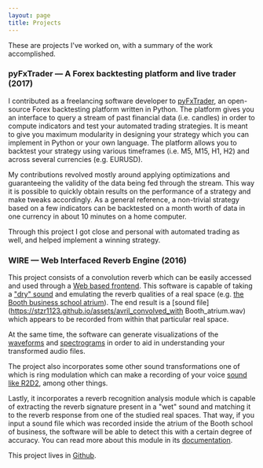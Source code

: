 ```yaml
---
layout: page
title: Projects
---
```


These are projects I've worked on, with a summary of the work accomplished.

### pyFxTrader &mdash; A Forex backtesting platform and live trader (2017)

I contributed as a freelancing software developer to [pyFxTrader](https://github.com/jmelett/pyfx), an open-source Forex backtesting platform written in Python. The platform gives you an interface to query a stream of past financial data (i.e. candles) in order to compute indicators and test your automated trading strategies. It is meant to give you maximum modularity in designing your strategy which you can implement in Python or your own language. The platform allows you to backtest your strategy using various timeframes (i.e. M5, M15, H1, H2) and across several currencies (e.g. EURUSD).

My contributions revolved mostly around applying optimizations and guaranteeing the validity of the data being fed through the stream. This way it is possible to quickly obtain results on the performance of a strategy and make tweaks accordingly. As a general reference, a non-trivial strategy based on a few indicators can be backtested on a month worth of data in one currency in about 10 minutes on a home computer.

Through this project I got close and personal with automated trading as well, and helped implement a winning strategy.


### WIRE &mdash; Web Interfaced Reverb Engine (2016)

This project consists of a convolution reverb which can be easily accessed and used through a [Web based frontend](https://stzr1123.github.io/assets/wire_app_screenshot.png). This software is capable of taking a ["dry" sound](https://stzr1123.github.io/assets/avril.wav) and emulating the reverb qualities of a real space (e.g. [the Booth business school atrium](https://stzr1123.github.io/assets/Booth_atrium.wav)). The end result is a [sound file](https://stzr1123.github.io/assets/avril_convolved_with Booth_atrium.wav) which appears to be recorded from within that particular real space.

At the same time, the software can generate visualizations of the [waveforms](https://stzr1123.github.io/assets/Booth_atrium_waveform.png) and [spectrograms](https://stzr1123.github.io/assets/Booth_atrium_spectrogram.png) in order to aid in understanding your transformed audio files.

The project also incorporates some other sound transformations one of which is ring modulation which can make a recording of your voice [sound like R2D2](https://stzr1123.github.io/assets/R2D2_voice_ring_modulation_at_2000_Hz.wav), among other things.

Lastly, it incorporates a reverb recognition analysis module which is capable of extracting the reverb signature present in a "wet" sound and matching it to the reverb response from one of the studied real spaces. That way, if you input a sound file which was recorded inside the atrium of the Booth school of business, the software will be able to detect this with a certain degree of accuracy. You can read more about this module in its [documentation](https://github.com/jkyl/conv_reverb/tree/master/conv_reverb/reverb_analysis).

This project lives in [Github](https://github.com/jkyl/conv_reverb).

